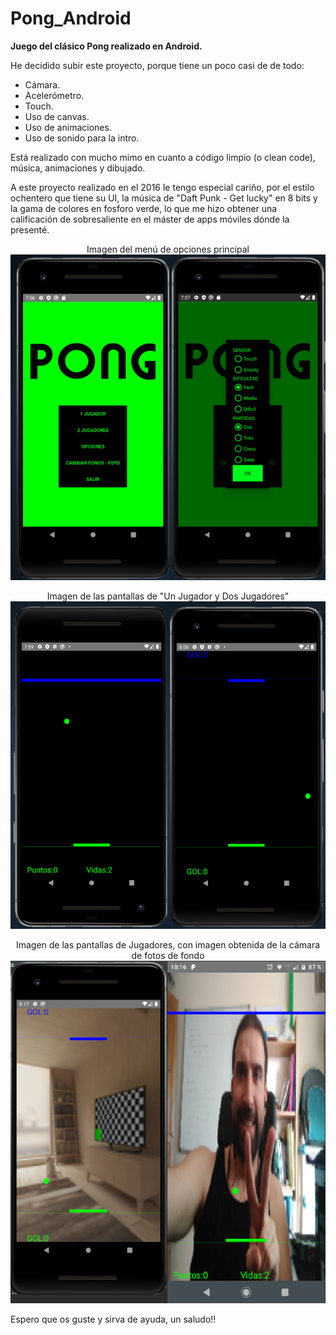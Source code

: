 # Pong_Android

**Juego del clásico Pong realizado en Android.**

He decidido subir este proyecto, porque tiene un poco casi de de todo:
 - Cámara.
 - Acelerómetro.
 - Touch.
 - Uso de canvas.
 - Uso de animaciones.
 - Uso de sonido para la intro.
 
Está realizado con mucho mimo en cuanto a código limpio (o clean code), música, animaciones y dibujado.

A este proyecto realizado en el 2016 le tengo especial cariño, por el estilo ochentero que tiene su UI, la música de "Daft Punk - Get lucky" en 8 bits y la gama de colores en fosforo verde, lo que me hizo obtener una calificación de sobresaliente en el máster de apps móviles dónde la presenté.

<p align="center">
Imagen del menú de opciones principal
<img src="https://raw.githubusercontent.com/antoniomy82/Pong_Android/master/capturas/00_menu_principal.png">
</p>

<p align="center">
Imagen de las pantallas de "Un Jugador y Dos Jugadores"
<img src="https://raw.githubusercontent.com/antoniomy82/Pong_Android/master/capturas/01_players.png">
</p>

<p align="center">
Imagen de las pantallas de Jugadores, con imagen obtenida de la cámara de fotos de fondo
<img src="https://raw.githubusercontent.com/antoniomy82/Pong_Android/master/capturas/02_Camera.png">
</p>

Espero que os guste y sirva de ayuda, un saludo!!
